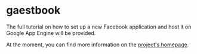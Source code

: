 gaestbook
=========

The full tutorial on how to set up a new Facebook application and host it
on Google App Engine will be provided.

At the moment, you can find more information on the [project's homepage][].

[project's homepage]:   http://sidonath.github.com/gaestbook/